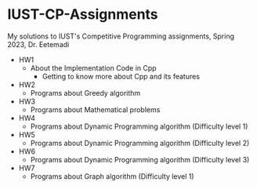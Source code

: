 # IUST-CP-Assignments

My solutions to IUST's Competitive Programming assignments, Spring 2023, Dr. Eetemadi

- HW1
  - About the Implementation Code in Cpp
    - Getting to know more about Cpp and its features
- HW2
  - Programs about Greedy algorithm
- HW3
  - Programs about Mathematical problems
- HW4
  - Programs about Dynamic Programming algorithm (Difficulty level 1)
- HW5
  - Programs about Dynamic Programming algorithm (Difficulty level 2)
- HW6
  - Programs about Dynamic Programming algorithm (Difficulty level 3)
- HW7
  - Programs about Graph algorithm (Difficulty level 1)
